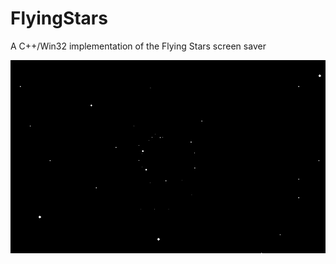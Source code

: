 FlyingStars
===========

A C++/Win32 implementation of the Flying Stars screen saver

![Flying star](/img/star.png "Optional title")
